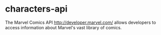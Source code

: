 # characters-api
The Marvel Comics API http://developer.marvel.com/ allows developers to access information about Marvel's vast library of comics. 
